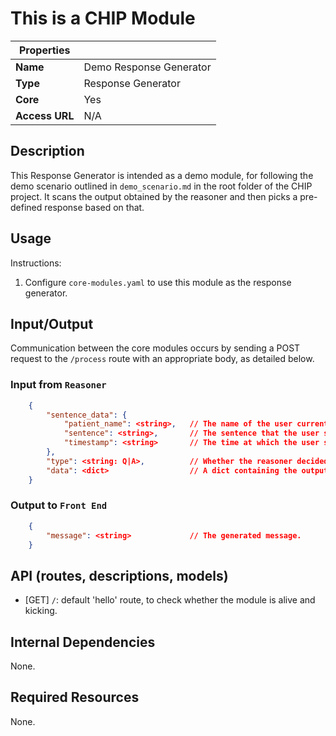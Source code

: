 # This is a CHIP Module
| Properties    |                     |
| ------------- | -------------       |
| **Name**      | Demo Response Generator |
| **Type**      | Response Generator  |
| **Core**      | Yes |
| **Access URL**       | N/A                 |

## Description
This Response Generator is intended as a demo module, for following the demo scenario outlined in `demo_scenario.md` in the root folder of the CHIP project. It scans the output obtained by the reasoner and then picks a pre-defined response based on that.

## Usage
Instructions:
1. Configure `core-modules.yaml` to use this module as the response generator.

## Input/Output
Communication between the core modules occurs by sending a POST request to the `/process` route with an appropriate body, as detailed below.

### Input from `Reasoner`
```JSON
	{
        "sentence_data": {
            "patient_name": <string>,   // The name of the user currently chatting.
            "sentence": <string>,       // The sentence that the user submitted.
            "timestamp": <string>       // The time at which the user submitted the sentence (ISO format).
        },
		"type": <string: Q|A>,          // Whether the reasoner decided to give an answer (A) or to request more information (Q).
		"data": <dict>                  // A dict containing the output of the reasoner.
	}
```
### Output to `Front End`
```JSON
    {
        "message": <string>             // The generated message.
    }
```
## API (routes, descriptions, models)
- [GET] `/`: default 'hello' route, to check whether the module is alive and kicking.

## Internal Dependencies
None.

## Required Resources
None.